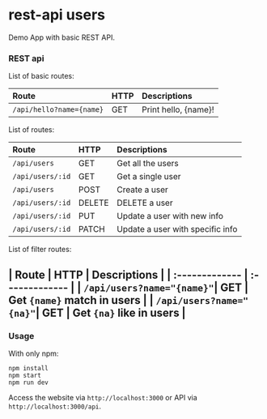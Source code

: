 # rest-api users
Demo App with basic REST API.

### REST api
List of basic routes:

| Route | HTTP     | Descriptions|
| :------------- | :------------- |:------------- |
|`/api/hello?name={name}`       | GET       | Print hello, {name}! |

List of routes:

| Route           | HTTP    | Descriptions                    |
| :-------------  | :------ | :------------------------------ |
| `/api/users`    | GET     | Get all the users               |
| `/api/users/:id`| GET     | Get a single user               |
|  `/api/users`   | POST    | Create a user                   |
| `/api/users/:id`| DELETE  | DELETE a user                   |
| `/api/users/:id`| PUT     | Update a user with new info     |
| `/api/users/:id`| PATCH   | Update a user with specific info|
List of filter routes:

| Route | HTTP     | Descriptions |
| :------------- | :------------- |
| `/api/users?name="{name}"`| GET | Get `{name}` match in users |
| `/api/users?name="{na}"`| GET | Get `{na}` like in users |
---
### Usage
With only npm:
```
npm install
npm start
npm run dev

```
Access the website via `http://localhost:3000` or API via `http://localhost:3000/api`.
